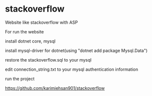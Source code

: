 # stackoverflow
Website like stackoverflow with ASP

For run the website

install dotnet core, mysql

install mysql-driver for dotnet(using "dotnet add package Mysql.Data")

restore the stackoverflow.sql to your mysql

edit connection_string.txt to your mysql authentication information

run the project

https://github.com/karimiehsan901/stackoverflow